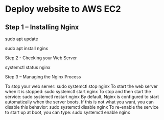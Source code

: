 # Deploy website to AWS EC2

 ## Step 1 – Installing Nginx

   sudo apt update
   
   sudo apt install nginx

 Step 2 - Checking your Web Server

   systemctl status nginx

 Step 3 – Managing the Nginx Process

  To stop your web server: sudo systemctl stop nginx
  To start the web server when it is stopped: sudo systemctl start nginx
  To stop and then start the service: sudo systemctl restart nginx
  By default, Nginx is configured to start automatically when the server boots. If this is not what you want, you can disable this behavior: sudo systemctl disable nginx
  To re-enable the service to start up at boot, you can type: sudo systemctl enable nginx
